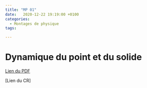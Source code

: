 ```yaml
---
title: "MP 01"
date:   2020-12-22 19:19:00 +0100
categories:
  - Montages de physique
tags:

---
```

# Dynamique du point et du solide

[Lien du PDF](/assets/pdf/LC16.pdf)
<object class="pdf fitvidsignore" data="/assets/pdf/LC16.pdf" type="application/pdf"></object>

[Lien du CR]
<object class="pdf fitvidsignore" data="/assets/pdf/MP01_CR.pdf" type="application/pdf"></object>
